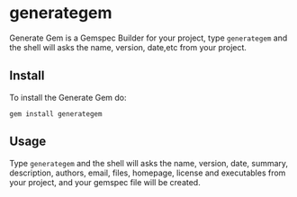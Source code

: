 # generategem

Generate Gem is a Gemspec Builder for your project, type ``generategem`` and the shell will asks the name, version, date,etc from your project.

## Install

To install the Generate Gem do:

``gem install generategem``

## Usage

Type ``generategem`` and the shell will asks the name, version, date, summary, description, authors, email, files, homepage, license and executables from your project, and your gemspec file will be created.
